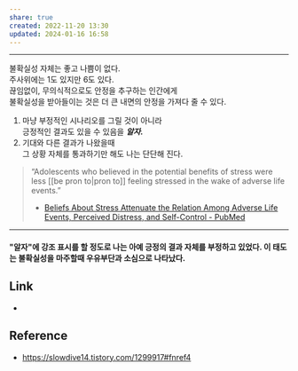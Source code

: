 ```yaml
---  
share: true  
created: 2022-11-20 13:30  
updated: 2024-01-16 16:58  
---  
```

  
---  
  
불확실성 자체는 좋고 나쁨이 없다.    
주사위에는 1도 있지만 6도 있다.    
끊임없이, 무의식적으로도 안정을 추구하는 인간에게    
불확실성을 받아들이는 것은 더 큰 내면의 안정을 가져다 줄 수 있다.  
  
1. 마냥 부정적인 시나리오를 그릴 것이 아니라    
   긍정적인 결과도 있을 수 있음을 ***알자.***  
2. 기대와 다른 결과가 나왔을때    
   그 상황 자체를 통과하기만 해도 나는 단단해 진다.  
  
> “Adolescents who believed in the potential benefits of stress were less [[be pron to|pron to]] feeling stressed in the wake of adverse life events.”   
> - [Beliefs About Stress Attenuate the Relation Among Adverse Life Events, Perceived Distress, and Self-Control - PubMed](https://pubmed.ncbi.nlm.nih.gov/28872676/)  
  
  
---  
#### "알자"에 강조 표시를 할 정도로 나는 아예 긍정의 결과 자체를 부정하고 있었다. 이 태도는 불확실성을 마주할때 우유부단과 소심으로 나타났다.  
  
  
## Link  
-   
  
  
## Reference  
- https://slowdive14.tistory.com/1299917#fnref4